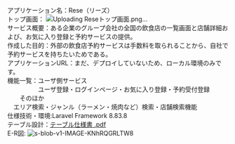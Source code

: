 アプリケーション名：Rese（リーズ）  
トップ画面：
![Uploading Reseトップ画面.png…]()  
サービス概要：ある企業のグループ会社の全国の飲食店の一覧画面と店舗詳細および、お気に入り登録と予約サービスの提供。  
作成した目的：外部の飲食店予約サービスは手数料を取られることから、自社で予約サービスを持ちたいためである。  
アプリケーションURL：まだ、デプロイしていないため、ローカル環境のみです。  
機能一覧：ユーザ側サービス  
　　　　　ユーザ登録・ログインページ・お気に入り登録・予約受付登録  
     　　そのほか  
       　エリア検索・ジャンル（ラーメン・焼肉など）検索・店舗検索機能  
仕様技術・環境:Laravel Framework 8.83.8  
テーブル設計：[テーブル仕様書 .pdf](https://github.com/user-attachments/files/17609902/Web.Ver.2.0.-.1.pdf)  
E-R図:
![s-blob-v1-IMAGE-KNhRQGRLTW8](https://github.com/user-attachments/assets/adf1e120-dd6a-4a8b-93c2-e8bb5a3269a4)
